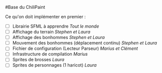 #Base du ChiliPaint

Ce qu'on doit implémenter en premier :

- [ ] Librairie SFML à apprendre _Tout le monde_
- [ ] Affichage du terrain _Stephen et Laura_
- [ ] Affichage des bonhommes _Stephen et Laura_
- [ ] Mouvement des bonhommes (déplacement continu) _Stephen et Laura_
- [ ] Fichier de configuration (Lecteur Parseur) _Marius et Clément_
- [ ] Infrastructure de compilation _Marius_
- [ ] Sprites de brosses _Laura_
- [ ] Sprites de personnages (1 haricot) _Laura_
